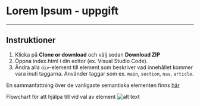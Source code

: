 # Lorem Ipsum - uppgift
---
## Instruktioner
1. Klicka på **Clone or download** och välj sedan **Download ZIP**
2. Öppna index.html i din editor (ex. Visual Studio Code).
3. Ändra alla `div`-element till element som beskriver vad innehållet kommer vara inuti taggarna. Använder taggar som ex. `main`, `section`, `nav`, `article`.

En sammanfattning över de vanligaste semantiska elementen finns [här](https://www.w3schools.com/html/html5_semantic_elements.asp)

Flowchart för att hjälpa till vid val av element
![alt text](http://html5doctor.com/downloads/h5d-sectioning-flowchart.png)